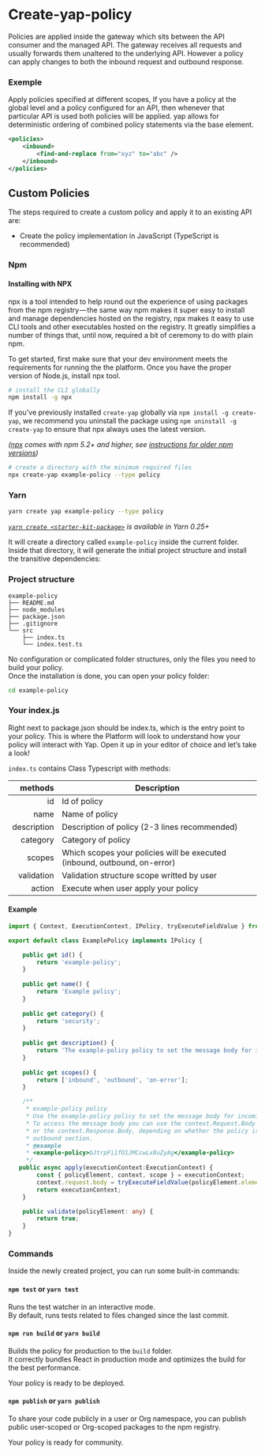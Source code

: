 # Create-yap-policy
Policies are applied inside the gateway which sits between the API consumer and the managed API. The gateway receives all requests and usually forwards them unaltered to the underlying API. However a policy can apply changes to both the inbound request and outbound response.

### Exemple
Apply policies specified at different scopes, If you have a policy at the global level and a policy configured for an API, then whenever that particular API is used both policies will be applied. yap allows for deterministic ordering of combined policy statements via the base element.

```xml
<policies>
    <inbound>
        <find-and-replace from="xyz" to="abc" />
    </inbound>
</policies>
```

## Custom Policies
The steps required to create a custom policy and apply it to an existing API are:
- Create the policy implementation in JavaScript (TypeScript is recommended)

### Npm
#### Installing with NPX
npx is a tool intended to help round out the experience of using packages from the npm registry — the same way npm makes it super easy to install and manage dependencies hosted on the registry, npx makes it easy to use CLI tools and other executables hosted on the registry. It greatly simplifies a number of things that, until now, required a bit of ceremony to do with plain npm.

To get started, first make sure that your dev environment meets the requirements for running the the platform. Once you have the proper version of Node.js, install npx tool.

```bash
# install the CLI globally
npm install -g npx
```

If you've previously installed `create-yap` globally via `npm install -g create-yap`, we recommend you uninstall the package using `npm uninstall -g create-yap` to ensure that npx always uses the latest version.

_([npx](https://medium.com/@maybekatz/introducing-npx-an-npm-package-runner-55f7d4bd282b) comes with npm 5.2+ and higher, see [instructions for older npm versions](https://gist.github.com/gaearon/4064d3c23a77c74a3614c498a8bb1c5f))_


```bash
# create a directory with the minimum required files
npx create-yap example-policy --type policy
```

### Yarn

```sh
yarn create yap example-policy --type policy
```

_[`yarn create <starter-kit-package>`](https://yarnpkg.com/lang/en/docs/cli/create/) is available in Yarn 0.25+_

It will create a directory called `example-policy` inside the current folder.<br>
Inside that directory, it will generate the initial project structure and install the transitive dependencies:

### Project structure
```
example-policy
├── README.md
├── node_modules
├── package.json
├── .gitignore
└── src
    ├── index.ts
    └── index.test.ts
```

No configuration or complicated folder structures, only the files you need to build your policy.<br>
Once the installation is done, you can open your policy folder:

```sh
cd example-policy
```

### Your index.js
Right next to package.json should be index.ts, which is the entry point to your policy. This is where the Platform will look to understand how your policy will interact with Yap. Open it up in your editor of choice and let’s take a look!

```index.ts``` contains Class Typescript with methods:

| methods           | Description                                                               |
|------------------:|---------------------------------------------------------------------------|
| id                | Id of policy                                                              |
| name              | Name of policy                                                            |
| description       | Description of policy (2-3 lines recommended)                             |
| category          | Category of policy                                                        |
| scopes            | Which scopes your policies will be executed (inbound, outbound, on-error) |        
| validation        | Validation structure scope writted by user                                |
| action            | Execute when user apply your policy                                       |

#### Example
```typescript
import { Context, ExecutionContext, IPolicy, tryExecuteFieldValue } from "@youngapp/yap-core";

export default class ExamplePolicy implements IPolicy {

    public get id() {
        return 'example-policy';
    }
    
    public get name() {
        return 'Example policy';
    }
    
    public get category() {
        return 'security';
    }
    
    public get description() {
        return 'The example-policy policy to set the message body for incoming and outgoing requests.';
    }
    
    public get scopes() {
        return ['inbound', 'outbound', 'on-error'];
    }

    /**
     * example-policy policy
     * Use the example-policy policy to set the message body for incoming and outgoing requests.
     * To access the message body you can use the context.Request.Body property
     * or the context.Response.Body, depending on whether the policy is in the inbound or
     * outbound section.
     * @example
     * <example-policy>bJtrpFi1fO1JMCcwLx8uZyAg</example-policy>
     */
   public async apply(executionContext:ExecutionContext) {
        const { policyElement, context, scope } = executionContext;
        context.request.body = tryExecuteFieldValue(policyElement.elements[0].text, executionContext);
        return executionContext;
    }

    public validate(policyElement: any) {
        return true;
    }
}
```

### Commands

Inside the newly created project, you can run some built-in commands:

#### `npm test` or `yarn test`

Runs the test watcher in an interactive mode.<br>
By default, runs tests related to files changed since the last commit.

#### `npm run build` or `yarn build`

Builds the policy for production to the `build` folder.<br>
It correctly bundles React in production mode and optimizes the build for the best performance.

Your policy is ready to be deployed.

#### `npm publish` or `yarn publish`
To share your code publicly in a user or Org namespace, you can publish public user-scoped or Org-scoped packages to the npm registry.

Your policy is ready for community.
